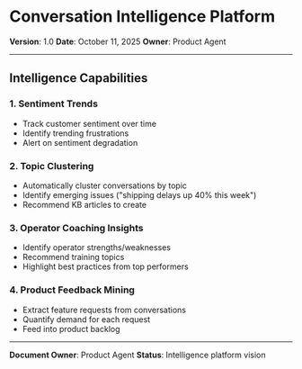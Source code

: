 # Conversation Intelligence Platform

**Version**: 1.0
**Date**: October 11, 2025
**Owner**: Product Agent

---

## Intelligence Capabilities

### 1. Sentiment Trends
- Track customer sentiment over time
- Identify trending frustrations
- Alert on sentiment degradation

### 2. Topic Clustering
- Automatically cluster conversations by topic
- Identify emerging issues ("shipping delays up 40% this week")
- Recommend KB articles to create

### 3. Operator Coaching Insights
- Identify operator strengths/weaknesses
- Recommend training topics
- Highlight best practices from top performers

### 4. Product Feedback Mining
- Extract feature requests from conversations
- Quantify demand for each request
- Feed into product backlog

---

**Document Owner**: Product Agent
**Status**: Intelligence platform vision

